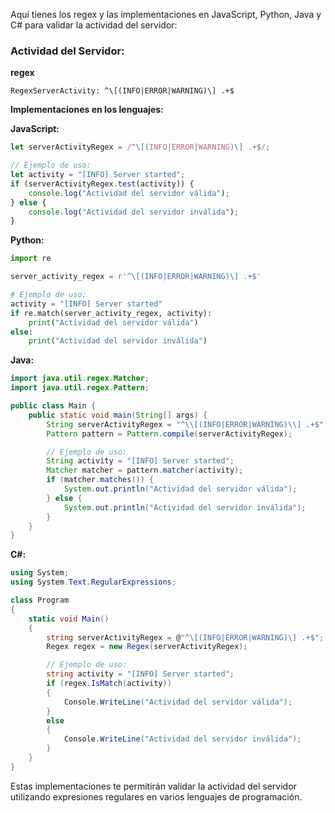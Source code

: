 Aquí tienes los regex y las implementaciones en JavaScript, Python, Java y C# para validar la actividad del servidor:

### Actividad del Servidor:

**regex**
```regex
RegexServerActivity: ^\[(INFO|ERROR|WARNING)\] .+$
```

**Implementaciones en los lenguajes:**

**JavaScript:**
```javascript
let serverActivityRegex = /^\[(INFO|ERROR|WARNING)\] .+$/;

// Ejemplo de uso:
let activity = "[INFO] Server started";
if (serverActivityRegex.test(activity)) {
    console.log("Actividad del servidor válida");
} else {
    console.log("Actividad del servidor inválida");
}
```

**Python:**
```python
import re

server_activity_regex = r'^\[(INFO|ERROR|WARNING)\] .+$'

# Ejemplo de uso:
activity = "[INFO] Server started"
if re.match(server_activity_regex, activity):
    print("Actividad del servidor válida")
else:
    print("Actividad del servidor inválida")
```

**Java:**
```java
import java.util.regex.Matcher;
import java.util.regex.Pattern;

public class Main {
    public static void main(String[] args) {
        String serverActivityRegex = "^\\[(INFO|ERROR|WARNING)\\] .+$";
        Pattern pattern = Pattern.compile(serverActivityRegex);

        // Ejemplo de uso:
        String activity = "[INFO] Server started";
        Matcher matcher = pattern.matcher(activity);
        if (matcher.matches()) {
            System.out.println("Actividad del servidor válida");
        } else {
            System.out.println("Actividad del servidor inválida");
        }
    }
}
```

**C#:**
```csharp
using System;
using System.Text.RegularExpressions;

class Program
{
    static void Main()
    {
        string serverActivityRegex = @"^\[(INFO|ERROR|WARNING)\] .+$";
        Regex regex = new Regex(serverActivityRegex);

        // Ejemplo de uso:
        string activity = "[INFO] Server started";
        if (regex.IsMatch(activity))
        {
            Console.WriteLine("Actividad del servidor válida");
        }
        else
        {
            Console.WriteLine("Actividad del servidor inválida");
        }
    }
}
```

Estas implementaciones te permitirán validar la actividad del servidor utilizando expresiones regulares en varios lenguajes de programación.